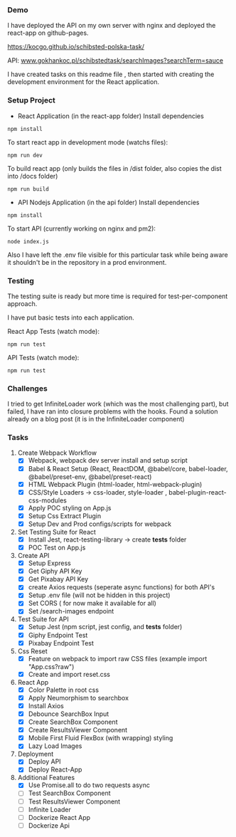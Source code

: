 ### Demo
I have deployed the API on my own server with nginx and deployed the react-app on github-pages.

https://kocgo.github.io/schibsted-polska-task/

API: www.gokhankoc.pl/schibstedtask/searchImages?searchTerm=sauce

I have created tasks on this readme file ,
then started with creating the development environment for the React application.



### Setup Project

- React Application (in the react-app folder)
Install dependencies
```
npm install
```

To start react app in development mode (watchs files):
```
npm run dev
```

To build react app (only builds the files in /dist folder, also copies the dist into /docs folder)
```
npm run build
```

- API Nodejs Application (in the api folder)
Install dependencies
```
npm install
```

To start API (currently working on nginx and pm2):
```
node index.js
```


Also I have left the .env file visible for this particular task while being aware it shouldn't be in the repository in a prod environment.

### Testing
The testing suite is ready but more time is required for test-per-component approach.

I have put basic tests into each application.

React App Tests (watch mode):
```
npm run test
```

API Tests (watch mode):
```
npm run test
```

### Challenges
I tried to get InfiniteLoader work (which was the most challenging part), but failed, I have ran into closure problems with the hooks. Found a solution already on a blog post (it is in the InfiniteLoader component)


### Tasks 
1) Create Webpack Workflow
   - [x] Webpack, webpack dev server install and setup script
   - [x] Babel & React Setup (React, ReactDOM, @babel/core, babel-loader, @babel/preset-env, @babel/preset-react)
   - [x] HTML Webpack Plugin (html-loader, html-webpack-plugin)
   - [x] CSS/Style Loaders -> css-loader, style-loader , babel-plugin-react-css-modules
   - [x] Apply POC styling on App.js
   - [x] Setup Css Extract Plugin
   - [x] Setup Dev and Prod configs/scripts for webpack

2) Set Testing Suite for React
   - [x] Install Jest, react-testing-library -> create __tests__ folder
   - [x] POC Test on App.js

3) Create API
   - [x] Setup Express
   - [x] Get Giphy API Key
   - [x] Get Pixabay API Key
   - [x] create Axios requests (seperate async functions) for both API's
   - [x] Setup .env file (will not be hidden in this project)
   - [x] Set CORS ( for now make it available for all)
   - [x] Set /search-images endpoint

4) Test Suite for API
   - [x] Setup Jest (npm script, jest config, and __tests__ folder)
   - [x] Giphy Endpoint Test
   - [x] Pixabay Endpoint Test
   
5) Css Reset
   - [x] Feature on webpack to import raw CSS files (example import "App.css?raw")
   - [x] Create and import reset.css
   
6) React App
   - [X] Color Palette in root css
   - [X] Apply Neumorphism to searchbox
   - [X] Install Axios
   - [X] Debounce SearchBox Input
   - [X] Create SearchBox Component
   - [X] Create ResultsViewer Component
   - [X] Mobile First Fluid FlexBox (with wrapping) styling
   - [X] Lazy Load Images

7) Deployment
   - [X] Deploy API
   - [X] Deploy React-App
   
8) Additional Features
   - [x] Use Promise.all to do two requests async 
   - [ ] Test SearchBox Component
   - [ ] Test ResultsViewer Component
   - [ ] Infinite Loader
   - [ ] Dockerize React App
   - [ ] Dockerize Api
